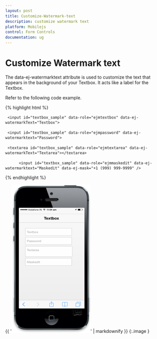 ```yaml
---
layout: post
title: Customize-Watermark-text
description: customize watermark text
platform: Mobilejs
control: Form Controls
documentation: ug
---
```


# Customize Watermark text

The data-ej-watermarktext attribute is used to customize the text that appears in the background of your Textbox. It acts like a label for the Textbox.

Refer to the following code example.

{% highlight html %}



     <input id="textbox_sample" data-role="ejmtextbox" data-ej-watermarkText="Textbox">

     <input id="textbox_sample" data-role="ejmpassword" data-ej-watermarktext="Password">

     <textarea id="textbox_sample" data-role="ejmtextarea" data-ej-watermarkText="Textarea"></textarea>

          <input id="textbox_sample" data-role="ejmmaskedit" data-ej-watermarktext="Maskedit" data-ej-mask="+1 (999) 999-9999" />





{% endhighlight %}



{{ '![C:/Users/isuriyar/AppData/Local/Temp/SNAGHTML8021dede.PNG](Customize-Watermark-text_images/Customize-Watermark-text_img1.png)' | markdownify }}
{:.image }


